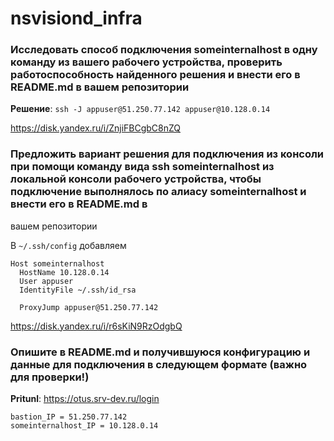 # nsvisiond_infra

### Исследовать способ подключения someinternalhost в одну команду из вашего рабочего устройства, проверить работоспособность найденного решения и внести его в README.md в вашем репозитории

**Решение**:
``ssh -J appuser@51.250.77.142 appuser@10.128.0.14``

https://disk.yandex.ru/i/ZnjiFBCgbC8nZQ

### Предложить вариант решения для подключения из консоли при помощи команду вида ssh someinternalhost из локальной консоли рабочего устройства, чтобы подключение выполнялось по алиасу someinternalhost и внести его в README.md в
вашем репозитории

В `~/.ssh/config`
добавляем

```
Host someinternalhost
  HostName 10.128.0.14
  User appuser
  IdentityFile ~/.ssh/id_rsa

  ProxyJump appuser@51.250.77.142
  ```

https://disk.yandex.ru/i/r6sKiN9RzOdgbQ

### Опишите в README.md и получившуюся конфигурацию и данные для  подключения в следующем формате (важно для проверки!)

**Pritunl**: https://otus.srv-dev.ru/login


```
bastion_IP = 51.250.77.142
someinternalhost_IP = 10.128.0.14
```
